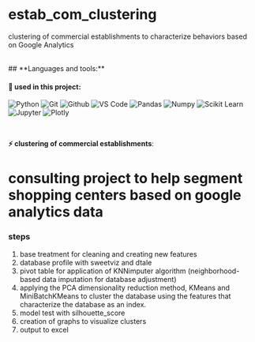 # estab_com_clustering
clustering of commercial establishments to characterize behaviors based on Google Analytics

<br>
 ##  **Languages and tools:**

 #### 🎲 used in this project:
 ![Python](https://img.shields.io/badge/-Python-black?style=flat-square&logo=Python)
 ![Git](https://img.shields.io/badge/-Git-black?style=flat-square&logo=Git)
 ![Github](https://img.shields.io/badge/-Github-black?style=flat-square&logo=Github)
 ![VS Code](https://img.shields.io/badge/-VS%20Code-black?style=flat-square&logo=visual-studio-code)
 ![Pandas](https://img.shields.io/badge/-Pandas-black?style=flat-square&logo=Pandas)
 ![Numpy](https://img.shields.io/badge/-Numpy-black?style=flat-square&logo=Numpy)
 ![Scikit Learn](https://img.shields.io/badge/-Scikit%20Learn-black?style=flat-square&logo=scikit-learn)
 ![Jupyter](https://img.shields.io/badge/-Jupyter-black?style=flat-square&logo=Jupyter)
 ![Plotly](https://img.shields.io/badge/-Plotly-black?style=flat-square&logo=Plotly)

 <br>

<b> ⚡ clustering of commercial establishments</b>:
  # consulting project to help segment shopping centers based on google analytics data
   ### steps
   1. base treatment for cleaning and creating new features
   2. database profile with sweetviz and dtale
   3. pivot table for application of KNNimputer algorithm (neighborhood-based data imputation for database adjustment) 
   4. applying the PCA dimensionality reduction method, KMeans and MiniBatchKMeans to cluster the database using the features that characterize the database as an index.
   5. model test with silhouette_score
   6. creation of graphs to visualize clusters
   7. output to excel
  


